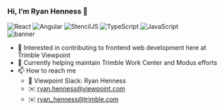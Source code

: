 ### Hi, I’m Ryan Henness 👋
![React](https://img.shields.io/badge/-React-blue)
![Angular](https://img.shields.io/badge/-Angular-red)
![StencilJS](https://img.shields.io/badge/-StencilJS-yellow)
![TypeScript](https://img.shields.io/badge/-TypeScript-%232b95ff)
![JavaScript](https://img.shields.io/badge/-JavaScript-%23fff42b)
<br />
![banner](https://user-images.githubusercontent.com/84749026/151268086-d1279b2c-27c6-4b5b-bce1-770b1d9bfe71.png)
- 👀 Interested in contributing to frontend web development here at Trimble Viewpoint
- 🔧 Currently helping maintain Trimble Work Center and Modus efforts
- 📫 How to reach me
  - 💬 Viewpoint Slack: Ryan Henness
  - ✉️ ryan.henness@viewpoint.com
  - ✉️ ryan_henness@trimble.com
     
